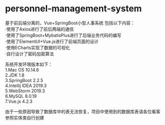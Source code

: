 # personnel-management-system
基于前后端分离的，Vue+SpringBoot小型人事系统
包括以下内容：  
·使用了Axios进行了前后两端的通信  
·使用了SpringBoot+MybatisPlus进行了后端业务代码的编写  
·使用了ElementUI+Vue.js进行了前端页面的设计  
·使用ECharts实现了数据的可视化  
·自行设计了密码加密算法  

系统开发环境版本如下：  
1.Mac OS 10.14.6  
2.JDK 1.8  
3.SpringBoot 2.2.5  
4.Intellij IDEA 2019.3  
5.WebStorm 2019.3  
6.MySQL 8.0.19  
7.Vue.js 4.2.3  

由于一些原因导致了数据库中的表无法恢复，项目中使用到的数据库表请各位看客参照实体类自行创建
